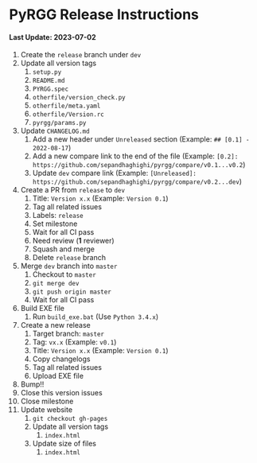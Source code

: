 # PyRGG Release Instructions

#### Last Update: 2023-07-02

1. Create the `release` branch under `dev`
2. Update all version tags
	1. `setup.py`
	2. `README.md`
	3. `PYRGG.spec`
	4. `otherfile/version_check.py`
	5. `otherfile/meta.yaml`
	6. `otherfile/Version.rc`
	7. `pyrgg/params.py`
3. Update `CHANGELOG.md`
	1. Add a new header under `Unreleased` section (Example: `## [0.1] - 2022-08-17`)
	2. Add a new compare link to the end of the file (Example: `[0.2]: https://github.com/sepandhaghighi/pyrgg/compare/v0.1...v0.2`)
	3. Update `dev` compare link (Example: `[Unreleased]: https://github.com/sepandhaghighi/pyrgg/compare/v0.2...dev`)
4. Create a PR from `release` to `dev`
	1. Title: `Version x.x` (Example: `Version 0.1`)
	2. Tag all related issues
	3. Labels: `release`
	4. Set milestone
	5. Wait for all CI pass
	6. Need review (**1** reviewer)
	7. Squash and merge
	8. Delete `release` branch
5. Merge `dev` branch into `master`
	1. Checkout to `master`
	2. `git merge dev`
	3. `git push origin master`
	4. Wait for all CI pass
6. Build EXE file
	1. Run `build_exe.bat` (Use `Python 3.4.x`)
7. Create a new release
	1. Target branch: `master`
	2. Tag: `vx.x` (Example: `v0.1`)
	3. Title: `Version x.x` (Example: `Version 0.1`)
	4. Copy changelogs
	5. Tag all related issues
	6. Upload EXE file
8. Bump!!
9. Close this version issues
10. Close milestone
11. Update website
	1. `git checkout gh-pages`
	2. Update all version tags
		1. `index.html`
	3. Update size of files
		1. `index.html`